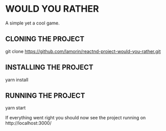 # WOULD YOU RATHER

A simple yet a cool game.

## CLONING THE PROJECT

git clone https://github.com/lamorin/reactnd-project-would-you-rather.git

## INSTALLING THE PROJECT

yarn install

## RUNNING THE PROJECT

yarn start

If everything went right you should now see the project running on http://localhost:3000/
